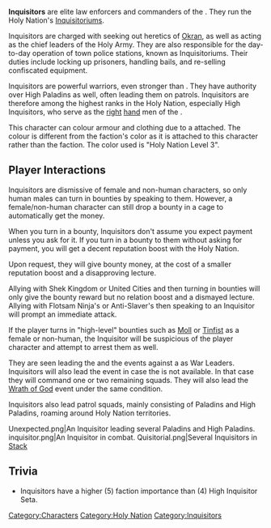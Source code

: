 **Inquisitors** are elite law enforcers and commanders of the [](Holy_Nation.md). They run the Holy Nation's
[Inquisitoriums](Police_Station.md "wikilink").

Inquisitors are charged with seeking out heretics of
[Okran](Okran.md "wikilink"), as well as acting as the chief leaders of the
Holy Army. They are also responsible for the day-to-day operation of
town police stations, known as Inquisitoriums. Their duties include
locking up prisoners, handling bails, and re-selling confiscated
equipment.

Inquisitors are powerful warriors, even stronger than [](High_Paladin.md). They have authority over High
Paladins as well, often leading them on patrols. Inquisitors are
therefore among the highest ranks in the Holy Nation, especially High
Inquisitors, who serve as the [right](High_Inquisitor_Seta.md "wikilink")
[hand](High_Inquisitor_Valtena.md "wikilink") men of the [](Holy_Lord_Phoenix.md).

This character can colour armour and clothing due to a [](Colour_Scheme.md) attached. The colour is different from
the faction's color as it is attached to this character rather than the
faction. The color used is "Holy Nation Level 3".

## Player Interactions

Inquisitors are dismissive of female and non-human characters, so only
human males can turn in bounties by speaking to them. However, a
female/non-human character can still drop a bounty in a cage to
automatically get the money.

When you turn in a bounty, Inquisitors don't assume you expect payment
unless you ask for it. If you turn in a bounty to them without asking
for payment, you will get a decent reputation boost with the Holy
Nation.

Upon request, they will give bounty money, at the cost of a smaller
reputation boost and a disapproving lecture.

Allying with Shek Kingdom or United Cities and then turning in bounties
will only give the bounty reward but no relation boost and a dismayed
lecture. Allying with Flotsam Ninja's or Anti-Slaver's then speaking to
an Inquisitor will prompt an immediate attack.

If the player turns in "high-level" bounties such as
[Moll](Moll.md "wikilink") or [Tinfist](Tinfist.md "wikilink") as a female or
non-human, the Inquisitor will be suspicious of the player character and
attempt to arrest them as well.

They are seen leading the [](Holy_Nation_Assault_(Major).md) and the [](Holy_Nation_Assault_(Inquisitor).md)
events against a [](Guide_to_Building_an_Outpost.md) as War Leaders.
Inquisitors will also lead the [](Retribution_of_God.md) event in case the [](High_Inquisitor_Seta.md) is not available. In that case
they will command one or two remaining squads. They will also lead the
[Wrath of God](Wrath_of_God.md "wikilink") event under the same condition.

Inquisitors also lead patrol squads, mainly consisting of Paladins and
High Paladins, roaming around Holy Nation territories.

Unexpected.png\|An Inquisitor leading several Paladins and High
Paladins. inquisitor.png\|An Inquisitor in combat.
Quisitorial.png\|Several Inquisitors in [Stack](Stack.md "wikilink")

## Trivia

- Inquisitors have a higher (5) faction importance than (4) High
  Inquisitor Seta.

[Category:Characters](Category:Characters "wikilink") [Category:Holy
Nation](Category:Holy_Nation "wikilink")
[Category:Inquisitors](Category:Inquisitors "wikilink")